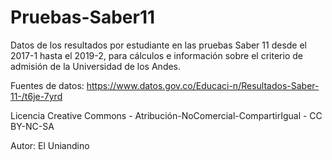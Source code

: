 # Pruebas-Saber11
Datos de los resultados por estudiante en las pruebas Saber 11 desde el 2017-1 hasta el 2019-2, para cálculos e información sobre el criterio de admisión de la Universidad de los Andes.

Fuentes de datos: https://www.datos.gov.co/Educaci-n/Resultados-Saber-11-/t6je-7yrd

Licencia Creative Commons - Atribución-NoComercial-CompartirIgual - CC BY-NC-SA


Autor: El Uniandino
